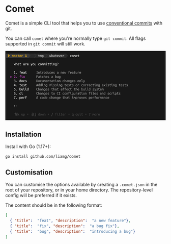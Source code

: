 # Comet

Comet is a simple CLI tool that helps you to use [conventional commits](https://www.conventionalcommits.org/) with git.

You can call `comet` where you're normally type `git commit`. All flags supported in `git commit` will still work.

![Demo](demo.png)

## Installation

Install with Go (1.17+):

```console
go install github.com/liamg/comet
```

## Customisation

You can customise the options available by creating a `.comet.json` in the root of your repository, or in your home directory. The repository-level config will be preferred if it exists.

The content should be in the following format:

```json
[
  { "title":  "feat", "description":  "a new feature"},
  { "title":  "fix", "description":  "a bug fix"},
  { "title":  "bug", "description":  "introducing a bug"}
]
```
